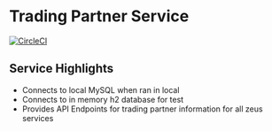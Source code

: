 # Trading Partner Service
[![CircleCI](https://circleci.com/gh/Zeus-2-0/tp-service/tree/master.svg?style=svg)](https://circleci.com/gh/Zeus-2-0/tp-service/tree/master)

## Service Highlights
* Connects to local MySQL when ran in local
* Connects to in memory h2 database for test
* Provides API Endpoints for trading partner information for all zeus services